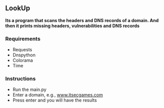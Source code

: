 ## LookUp

**Its a program that scans the headers and DNS records of a domain. And then it prints missing headers, vulnerabilities and DNS records**

### Requirements
- Requests
- Dnspython
- Colorama
- Time

### Instructions
- Run the main.py
- Enter a domain, e.g., www.itsecgames.com
- Press enter and you will have the results
